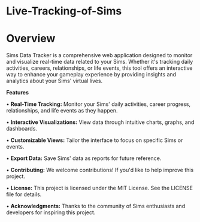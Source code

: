 # Live-Tracking-of-Sims
# Overview
Sims Data Tracker is a comprehensive web application designed to monitor and visualize real-time data related to your Sims. Whether it's tracking daily activities, careers, relationships, or life events, this tool offers an interactive way to enhance your gameplay experience by providing insights and analytics about your Sims' virtual lives.

**Features**

• **Real-Time Tracking:** Monitor your Sims' daily activities, career progress, relationships, and life events as they happen.

• **Interactive Visualizations:** View data through intuitive charts, graphs, and dashboards.

• **Customizable Views:** Tailor the interface to focus on specific Sims or events.

• **Export Data:** Save Sims' data as reports for future reference.

• **Contributing:**
We welcome contributions! If you'd like to help improve this project.

• **License:**
This project is licensed under the MIT License. See the LICENSE file for details.

• **Acknowledgments:**
Thanks to the community of Sims enthusiasts and developers for inspiring this project.



